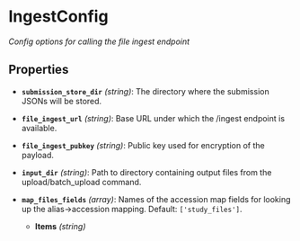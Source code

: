 # IngestConfig


*Config options for calling the file ingest endpoint*


## Properties


- **`submission_store_dir`** *(string)*: The directory where the submission JSONs will be stored.

- **`file_ingest_url`** *(string)*: Base URL under which the /ingest endpoint is available.

- **`file_ingest_pubkey`** *(string)*: Public key used for encryption of the payload.

- **`input_dir`** *(string)*: Path to directory containing output files from the upload/batch_upload command.

- **`map_files_fields`** *(array)*: Names of the accession map fields for looking up the alias->accession mapping. Default: `['study_files']`.

  - **Items** *(string)*
